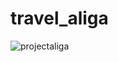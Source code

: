 # travel_aliga

![projectaliga](https://user-images.githubusercontent.com/103177440/200300481-0096165c-2d14-4458-99f5-ee89c0829200.jpg)
